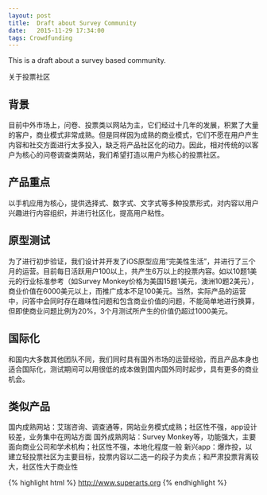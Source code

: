 ```yaml
---
layout: post
title:  Draft about Survey Community
date:   2015-11-29 17:34:00
tags: Crowdfunding
---
```


This is a draft about a survey based community.

关于投票社区

背景
---
目前中外市场上，问卷、投票类以网站为主，它们经过十几年的发展，积累了大量的客户，商业模式非常成熟。但是同样因为成熟的商业模式，它们不愿在用户产生内容和社交方面进行太多投入，缺乏将产品社区化的动力。因此，相对传统的以客户为核心的问卷调查类网站，我们希望打造以用户为核心的投票社区。

产品重点
---
以手机应用为核心，提供选择式、数字式、文字式等多种投票形式，对内容以用户兴趣进行内容组织，并进行社区化，提高用户粘性。

原型测试
---
为了进行初步验证，我们设计并开发了iOS原型应用“完美性生活”，并进行了三个月的运营。目前每日活跃用户100以上，共产生6万以上的投票内容。如以10题1美元的行业标准参考（如Survey Monkey价格为美国15题1美元，澳洲10题2美元），商业价值在6000美元以上，而推广成本不足100美元。当然，实际产品的运营中，问答中会同时存在趣味性问题和包含商业价值的问题，不能简单地进行换算，但即使商业问题比例为20%，3个月测试所产生的价值仍超过1000美元。

国际化
---
和国内大多数其他团队不同，我们同时具有国外市场的运营经验，而且产品本身也适合国际化，测试期间可以用很低的成本做到国内国外同时起步，具有更多的商业机会。

类似产品
---

国内成熟网站：艾瑞咨询、调查通等，网站业务模式成熟；社区性不强，app设计较差，业务集中在网站方面
国外成熟网站：Survey Monkey等，功能强大，主要面向商业公司和学术机构；社区性不强，本地化程度一般
新兴app：爆炸投，以建立轻投票社区为主要目标，投票内容以二选一的段子为卖点；和严肃投票背离较大，社区性大于商业性

{% highlight html %}
http://www.superarts.org
{% endhighlight %}